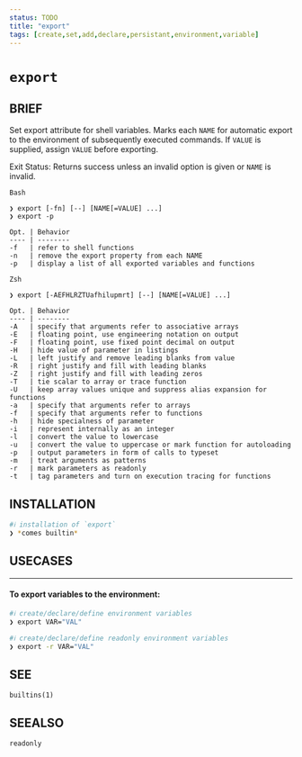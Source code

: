```yaml
---
status: TODO
title: "export"
tags: [create,set,add,declare,persistant,environment,variable]
---
```


# `export`

## BRIEF

Set export attribute for shell variables. Marks each `NAME` for automatic export to the environment of subsequently executed commands. If `VALUE` is supplied, assign `VALUE` before exporting.

Exit Status: Returns success unless an invalid option is given or `NAME` is invalid.

    Bash

    ❯ export [-fn] [--] [NAME[=VALUE] ...]
    ❯ export -p

    Opt. | Behavior
    ---- | --------
    -f   | refer to shell functions
    -n   | remove the export property from each NAME
    -p   | display a list of all exported variables and functions

    Zsh

    ❯ export [-AEFHLRZTUafhilupmrt] [--] [NAME[=VALUE] ...]

    Opt. | Behavior
    ---- | --------
    -A   | specify that arguments refer to associative arrays
    -E   | floating point, use engineering notation on output
    -F   | floating point, use fixed point decimal on output
    -H   | hide value of parameter in listings
    -L   | left justify and remove leading blanks from value
    -R   | right justify and fill with leading blanks
    -Z   | right justify and fill with leading zeros
    -T   | tie scalar to array or trace function
    -U   | keep array values unique and suppress alias expansion for functions
    -a   | specify that arguments refer to arrays
    -f   | specify that arguments refer to functions
    -h   | hide specialness of parameter
    -i   | represent internally as an integer
    -l   | convert the value to lowercase
    -u   | convert the value to uppercase or mark function for autoloading
    -p   | output parameters in form of calls to typeset
    -m   | treat arguments as patterns
    -r   | mark parameters as readonly
    -t   | tag parameters and turn on execution tracing for functions

## INSTALLATION


```bash
#ℹ︎ installation of `export`
❯ *comes builtin*
```


## USECASES

----
#### To export variables to the environment:


```bash
#ℹ︎ create/declare/define environment variables
❯ export VAR="VAL"
```


```bash
#ℹ︎ create/declare/define readonly environment variables
❯ export -r VAR="VAL"
```



## SEE

    builtins(1)

## SEEALSO

    readonly

